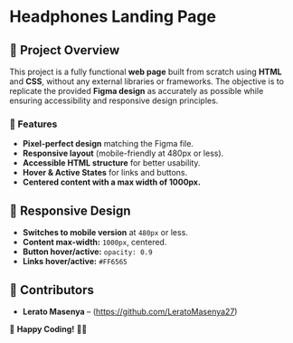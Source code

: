 # Headphones Landing Page

## 📌 Project Overview

This project is a fully functional **web page** built from scratch using **HTML** and **CSS**, without any external libraries or frameworks. The objective is to replicate the provided **Figma design** as accurately as possible while ensuring accessibility and responsive design principles.

### 🌟 Features

- **Pixel-perfect design** matching the Figma file.
- **Responsive layout** (mobile-friendly at 480px or less).
- **Accessible HTML structure** for better usability.
- **Hover & Active States** for links and buttons.
- **Centered content with a max width of 1000px.**

## 📲 Responsive Design

- **Switches to mobile version** at `480px` or less.
- **Content max-width:** `1000px`, centered.
- **Button hover/active:** `opacity: 0.9`
- **Links hover/active:** `#FF6565`

## 👥 Contributors

- **Lerato Masenya** – (https://github.com/LeratoMasenya27)

🚀 **Happy Coding!** 🎨✨
